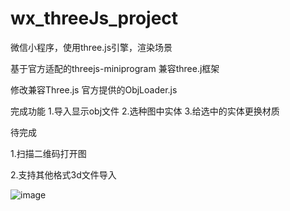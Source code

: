 # wx_threeJs_project
微信小程序，使用three.js引擎，渲染场景

基于官方适配的threejs-miniprogram 兼容three.j框架

修改兼容Three.js 官方提供的ObjLoader.js

完成功能
1.导入显示obj文件
2.选种图中实体
3.给选中的实体更换材质


待完成

1.扫描二维码打开图

2.支持其他格式3d文件导入

 ![image]( https://cdn.jsdelivr.net/gh/ZoeLeee/cdn/123.gif)

